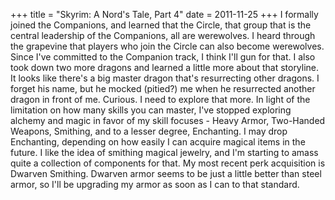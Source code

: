 +++
title = "Skyrim: A Nord's Tale, Part 4"
date = 2011-11-25
+++
I formally joined the Companions, and learned that the Circle, that group that is the central leadership of the Companions, all are werewolves. I heard through the grapevine that players who join the Circle can also become werewolves. Since I've committed to the Companion track, I think I'll gun for that. I also took down two more dragons and learned a little more about that storyline. It looks like there's a big master dragon that's resurrecting other dragons. I forget his name, but he mocked (pitied?) me when he resurrected another dragon in front of me. Curious. I need to explore that more. In light of the limitation on how many skills you can master, I've stopped exploring alchemy and magic in favor of my skill focuses - Heavy Armor, Two-Handed Weapons, Smithing, and to a lesser degree, Enchanting. I may drop Enchanting, depending on how easily I can acquire magical items in the future. I like the idea of smithing magical jewelry, and I'm starting to amass quite a collection of components for that. My most recent perk acquisition is Dwarven Smithing. Dwarven armor seems to be just a little better than steel armor, so I'll be upgrading my armor as soon as I can to that standard.
